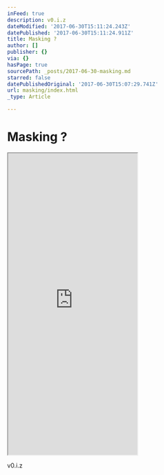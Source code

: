 ```yaml
---
inFeed: true
description: v0.i.z
dateModified: '2017-06-30T15:11:24.243Z'
datePublished: '2017-06-30T15:11:24.911Z'
title: Masking ?
author: []
publisher: {}
via: {}
hasPage: true
sourcePath: _posts/2017-06-30-masking.md
starred: false
datePublishedOriginal: '2017-06-30T15:07:29.741Z'
url: masking/index.html
_type: Article

---
```

# Masking ?

<iframe src="https://the-grid.github.io/ed-userhtml/?g=eJx9jkEOwiAURPec4oeVLgp7oL3LLxKKQiF8GmKMd1ebmrhyN4uZN89Qu0c3MYGxLDg0rN41eDCAhHQbQkLvFGw1npbWCikpe-9ingPOwuYkKduAMclPW5TVnzXbhylf3rsdqr-w6orDpmDNR9TsyYw8DJgJyYONSDTyXxsOVO3I__9TQevEtXg-vQAJG0ir" height="700" style=""></iframe>

v0.i.z
